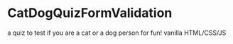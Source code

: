 # CatDogQuizFormValidation
a quiz to test if you are a cat or a dog person for fun! vanilla HTML/CSS/JS
